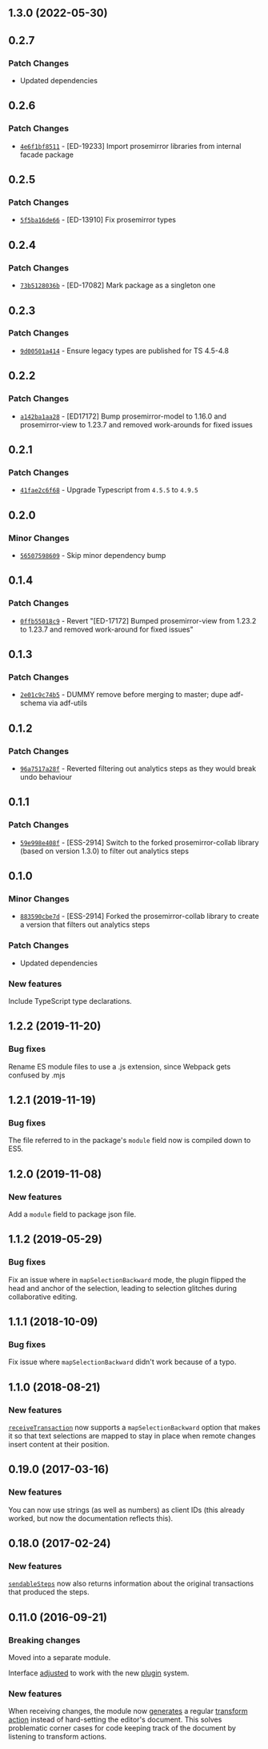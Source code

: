 ## 1.3.0 (2022-05-30)

## 0.2.7

### Patch Changes

- Updated dependencies

## 0.2.6

### Patch Changes

- [`4e6f1bf8511`](https://bitbucket.org/atlassian/atlassian-frontend/commits/4e6f1bf8511) - [ED-19233] Import prosemirror libraries from internal facade package

## 0.2.5

### Patch Changes

- [`5f5ba16de66`](https://bitbucket.org/atlassian/atlassian-frontend/commits/5f5ba16de66) - [ED-13910] Fix prosemirror types

## 0.2.4

### Patch Changes

- [`73b5128036b`](https://bitbucket.org/atlassian/atlassian-frontend/commits/73b5128036b) - [ED-17082] Mark package as a singleton one

## 0.2.3

### Patch Changes

- [`9d00501a414`](https://bitbucket.org/atlassian/atlassian-frontend/commits/9d00501a414) - Ensure legacy types are published for TS 4.5-4.8

## 0.2.2

### Patch Changes

- [`a142ba1aa28`](https://bitbucket.org/atlassian/atlassian-frontend/commits/a142ba1aa28) - [ED17172] Bump prosemirror-model to 1.16.0 and prosemirror-view to 1.23.7 and removed work-arounds for fixed issues

## 0.2.1

### Patch Changes

- [`41fae2c6f68`](https://bitbucket.org/atlassian/atlassian-frontend/commits/41fae2c6f68) - Upgrade Typescript from `4.5.5` to `4.9.5`

## 0.2.0

### Minor Changes

- [`56507598609`](https://bitbucket.org/atlassian/atlassian-frontend/commits/56507598609) - Skip minor dependency bump

## 0.1.4

### Patch Changes

- [`0ffb55018c9`](https://bitbucket.org/atlassian/atlassian-frontend/commits/0ffb55018c9) - Revert "[ED-17172] Bumped prosemirror-view from 1.23.2 to 1.23.7 and removed work-around for fixed issues"

## 0.1.3

### Patch Changes

- [`2e01c9c74b5`](https://bitbucket.org/atlassian/atlassian-frontend/commits/2e01c9c74b5) - DUMMY remove before merging to master; dupe adf-schema via adf-utils

## 0.1.2

### Patch Changes

- [`96a7517a28f`](https://bitbucket.org/atlassian/atlassian-frontend/commits/96a7517a28f) - Reverted filtering out analytics steps as they would break undo behaviour

## 0.1.1

### Patch Changes

- [`59e998e408f`](https://bitbucket.org/atlassian/atlassian-frontend/commits/59e998e408f) - [ESS-2914] Switch to the forked prosemirror-collab library (based on version 1.3.0) to filter out analytics steps

## 0.1.0

### Minor Changes

- [`883590cbe7d`](https://bitbucket.org/atlassian/atlassian-frontend/commits/883590cbe7d) - [ESS-2914] Forked the prosemirror-collab library to create a version that filters out analytics steps

### Patch Changes

- Updated dependencies

### New features

Include TypeScript type declarations.

## 1.2.2 (2019-11-20)

### Bug fixes

Rename ES module files to use a .js extension, since Webpack gets confused by .mjs

## 1.2.1 (2019-11-19)

### Bug fixes

The file referred to in the package's `module` field now is compiled down to ES5.

## 1.2.0 (2019-11-08)

### New features

Add a `module` field to package json file.

## 1.1.2 (2019-05-29)

### Bug fixes

Fix an issue where in `mapSelectionBackward` mode, the plugin flipped the head and anchor of the selection, leading to selection glitches during collaborative editing.

## 1.1.1 (2018-10-09)

### Bug fixes

Fix issue where `mapSelectionBackward` didn't work because of a typo.

## 1.1.0 (2018-08-21)

### New features

[`receiveTransaction`](https://prosemirror.net/docs/ref/#collab.receiveTransaction) now supports a `mapSelectionBackward` option that makes it so that text selections are mapped to stay in place when remote changes insert content at their position.

## 0.19.0 (2017-03-16)

### New features

You can now use strings (as well as numbers) as client IDs (this already worked, but now the documentation reflects this).

## 0.18.0 (2017-02-24)

### New features

[`sendableSteps`](https://prosemirror.net/docs/ref/version/0.18.0.html#collab.sendableSteps) now also returns information about the original transactions that produced the steps.

## 0.11.0 (2016-09-21)

### Breaking changes

Moved into a separate module.

Interface [adjusted](https://prosemirror.net/docs/ref/version/0.11.0.html#collab) to work with the new
[plugin](https://prosemirror.net/docs/ref/version/0.11.0.html#state.Plugin) system.

### New features

When receiving changes, the module now
[generates](https://prosemirror.net/docs/ref/version/0.11.0.html#collab.receiveAction) a regular
[transform action](https://prosemirror.net/docs/ref/version/0.11.0.html#state.TransformAction) instead of hard-setting
the editor's document. This solves problematic corner cases for code
keeping track of the document by listening to transform actions.

